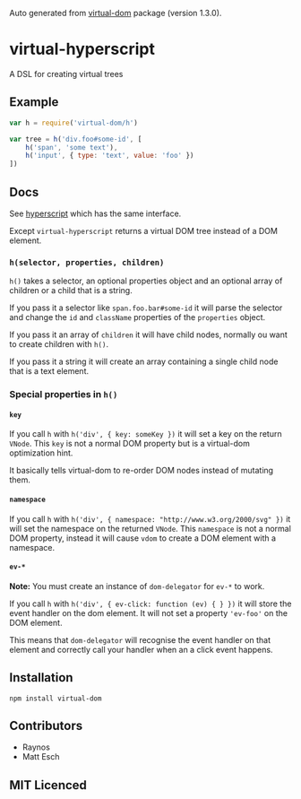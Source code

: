 Auto generated from [virtual-dom](https://github.com/Matt-Esch/virtual-dom) package (version 1.3.0).

# virtual-hyperscript

<!--
    [![build status][1]][2]
    [![NPM version][3]][4]
    [![Coverage Status][5]][6]
    [![gemnasium Dependency Status][7]][8]
    [![Davis Dependency status][9]][10]
-->

<!-- [![browser support][11]][12] -->

A DSL for creating virtual trees

## Example

```js
var h = require('virtual-dom/h')

var tree = h('div.foo#some-id', [
    h('span', 'some text'),
    h('input', { type: 'text', value: 'foo' })
])
```

## Docs

See [hyperscript](https://github.com/dominictarr/hyperscript) which has the
  same interface.

Except `virtual-hyperscript` returns a virtual DOM tree instead of a DOM
  element.

### `h(selector, properties, children)`

`h()` takes a selector, an optional properties object and an
  optional array of children or a child that is a string.

If you pass it a selector like `span.foo.bar#some-id` it will
  parse the selector and change the `id` and `className`
  properties of the `properties` object.

If you pass it an array of `children` it will have child
  nodes, normally ou want to create children with `h()`.

If you pass it a string it will create an array containing
  a single child node that is a text element.

### Special properties in `h()`

#### `key`

If you call `h` with `h('div', { key: someKey })` it will
  set a key on the return `VNode`. This `key` is not a normal
  DOM property but is a virtual-dom optimization hint.

It basically tells virtual-dom to re-order DOM nodes instead of
  mutating them.

#### `namespace`

If you call `h` with `h('div', { namespace: "http://www.w3.org/2000/svg" })`
  it will set the namespace on the returned `VNode`. This
  `namespace` is not a normal DOM property, instead it will
  cause `vdom` to create a DOM element with a namespace.

#### `ev-*`

**Note:** You must create an instance of `dom-delegator` for `ev-*` to work.

If you call `h` with `h('div', { ev-click: function (ev) { } })` it
  will store the event handler on the dom element. It will not
  set a property `'ev-foo'` on the DOM element.

This means that `dom-delegator` will recognise the event handler
  on that element and correctly call your handler when an a click
  event happens.

## Installation

`npm install virtual-dom`

## Contributors

 - Raynos
 - Matt Esch

## MIT Licenced

  [1]: https://secure.travis-ci.org/Raynos/virtual-hyperscript.png
  [2]: https://travis-ci.org/Raynos/virtual-hyperscript
  [3]: https://badge.fury.io/js/virtual-hyperscript.png
  [4]: https://badge.fury.io/js/virtual-hyperscript
  [5]: https://coveralls.io/repos/Raynos/virtual-hyperscript/badge.png
  [6]: https://coveralls.io/r/Raynos/virtual-hyperscript
  [7]: https://gemnasium.com/Raynos/virtual-hyperscript.png
  [8]: https://gemnasium.com/Raynos/virtual-hyperscript
  [9]: https://david-dm.org/Raynos/virtual-hyperscript.png
  [10]: https://david-dm.org/Raynos/virtual-hyperscript
  [11]: https://ci.testling.com/Raynos/virtual-hyperscript.png
  [12]: https://ci.testling.com/Raynos/virtual-hyperscript
